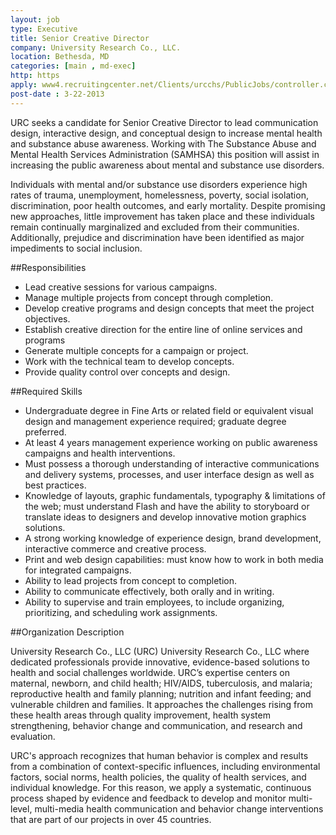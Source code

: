 ```yaml
---
layout: job
type: Executive
title: Senior Creative Director
company: University Research Co., LLC.
location: Bethesda, MD
categories: [main , md-exec]
http: https
apply: www4.recruitingcenter.net/Clients/urcchs/PublicJobs/controller.cfm?jbaction=JobProfile&Job_Id=10146&esid=az
post-date : 3-22-2013
---
```


URC seeks a candidate for Senior Creative Director to lead communication design, interactive design, and conceptual design to increase mental health and substance abuse awareness. Working with The Substance Abuse and Mental Health Services Administration (SAMHSA) this position will assist in increasing the public awareness about mental and substance use disorders.
 
Individuals with mental and/or substance use disorders experience high rates of trauma, unemployment, homelessness, poverty, social isolation, discrimination, poor health outcomes, and early mortality. Despite promising new approaches, little improvement has taken place and these individuals remain continually marginalized and excluded from their communities. Additionally, prejudice and discrimination have been identified as major impediments to social inclusion.

##Responsibilities

* Lead creative sessions for various campaigns.
* Manage multiple projects from concept through completion.
* Develop creative programs and design concepts that meet the project objectives.
* Establish creative direction for the entire line of online services and programs
* Generate multiple concepts for a campaign or project.
* Work with the technical team to develop concepts.
* Provide quality control over concepts and design.

##Required Skills

* Undergraduate degree in Fine Arts or related field or equivalent visual design and management experience required; graduate degree preferred.
* At least 4 years management experience working on public awareness campaigns and health interventions.
* Must possess a thorough understanding of interactive communications and delivery systems, processes, and user interface design as well as best practices.
* Knowledge of layouts, graphic fundamentals, typography & limitations of the web; must understand Flash and have the ability to storyboard or translate ideas to designers and develop innovative motion graphics solutions.
* A strong working knowledge of experience design, brand development, interactive commerce and creative process.
* Print and web design capabilities: must know how to work in both media for integrated campaigns.
* Ability to lead projects from concept to completion.
* Ability to communicate effectively, both orally and in writing.
* Ability to supervise and train employees, to include organizing, prioritizing, and scheduling work assignments.

##Organization Description

University Research Co., LLC (URC) University Research Co., LLC where dedicated professionals provide innovative, evidence-based solutions to health and social challenges worldwide. URC’s expertise centers on maternal, newborn, and child health; HIV/AIDS, tuberculosis, and malaria; reproductive health and family planning; nutrition and infant feeding; and vulnerable children and families. It approaches the challenges rising from these health areas through quality improvement, health system strengthening, behavior change and communication, and research and evaluation.

URC's approach recognizes that human behavior is complex and results from a combination of context-specific influences, including environmental factors, social norms, health policies, the quality of health services, and individual knowledge. For this reason, we apply a systematic, continuous process shaped by evidence and feedback to develop and monitor multi-level, multi-media health communication and behavior change interventions that are part of our projects in over 45 countries.
